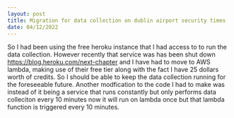 ```yaml
---
layout: post
title: Migration for data collection on dublin airport security times
date: 04/12/2022
---
```


So I had been using the free heroku instance that I had access to to run the data collection.
However recently that service was has been shut down https://blog.heroku.com/next-chapter and I have had to move to AWS lambda,
making use of their free tier along with the fact I have 25 dollars worth of credits.
So I should be able to keep the data collection running for the foreseeable future.
Another modfication to the code I had to make was instead of it being a service that runs constantly
but only performs data colleciton every 10 minutes now it will run on lambda once but that lambda function
is triggered every 10 minutes.

